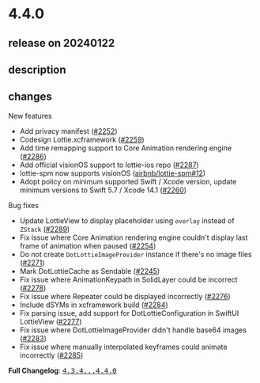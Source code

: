 # 4.4.0

## release on 20240122
## description
## changes
New features

* Add privacy manifest (<a class="issue-link js-issue-link" data-error-text="Failed to load title" data-id="2033330596" data-permission-text="Title is private" data-url="https://github.com/airbnb/lottie-ios/issues/2252" data-hovercard-type="pull_request" data-hovercard-url="/airbnb/lottie-ios/pull/2252/hovercard" href="https://github.com/airbnb/lottie-ios/pull/2252">#2252</a>)
* Codesign Lottie.xcframework (<a class="issue-link js-issue-link" data-error-text="Failed to load title" data-id="2042311852" data-permission-text="Title is private" data-url="https://github.com/airbnb/lottie-ios/issues/2259" data-hovercard-type="pull_request" data-hovercard-url="/airbnb/lottie-ios/pull/2259/hovercard" href="https://github.com/airbnb/lottie-ios/pull/2259">#2259</a>)
* Add time remapping support to Core Animation rendering engine (<a class="issue-link js-issue-link" data-error-text="Failed to load title" data-id="2073294317" data-permission-text="Title is private" data-url="https://github.com/airbnb/lottie-ios/issues/2286" data-hovercard-type="pull_request" data-hovercard-url="/airbnb/lottie-ios/pull/2286/hovercard" href="https://github.com/airbnb/lottie-ios/pull/2286">#2286</a>)
* Add official visionOS support to lottie-ios repo (<a class="issue-link js-issue-link" data-error-text="Failed to load title" data-id="2075417303" data-permission-text="Title is private" data-url="https://github.com/airbnb/lottie-ios/issues/2287" data-hovercard-type="pull_request" data-hovercard-url="/airbnb/lottie-ios/pull/2287/hovercard" href="https://github.com/airbnb/lottie-ios/pull/2287">#2287</a>)
* lottie-spm now supports visionOS (<a class="issue-link js-issue-link" data-error-text="Failed to load title" data-id="1893481451" data-permission-text="Title is private" data-url="https://github.com/airbnb/lottie-spm/issues/12" data-hovercard-type="pull_request" data-hovercard-url="/airbnb/lottie-spm/pull/12/hovercard" href="https://github.com/airbnb/lottie-spm/pull/12">airbnb/lottie-spm#12</a>)
* Adopt policy on minimum supported Swift / Xcode version, update minimum versions to Swift 5.7 / Xcode 14.1 (<a class="issue-link js-issue-link" data-error-text="Failed to load title" data-id="2042655983" data-permission-text="Title is private" data-url="https://github.com/airbnb/lottie-ios/issues/2260" data-hovercard-type="pull_request" data-hovercard-url="/airbnb/lottie-ios/pull/2260/hovercard" href="https://github.com/airbnb/lottie-ios/pull/2260">#2260</a>)

Bug fixes

* Update LottieView to display placeholder using <code>overlay</code> instead of <code>ZStack</code> (<a class="issue-link js-issue-link" data-error-text="Failed to load title" data-id="2091741983" data-permission-text="Title is private" data-url="https://github.com/airbnb/lottie-ios/issues/2289" data-hovercard-type="pull_request" data-hovercard-url="/airbnb/lottie-ios/pull/2289/hovercard" href="https://github.com/airbnb/lottie-ios/pull/2289">#2289</a>)
* Fix issue where Core Animation rendering engine couldn't display last frame of animation when paused (<a class="issue-link js-issue-link" data-error-text="Failed to load title" data-id="2036661844" data-permission-text="Title is private" data-url="https://github.com/airbnb/lottie-ios/issues/2254" data-hovercard-type="pull_request" data-hovercard-url="/airbnb/lottie-ios/pull/2254/hovercard" href="https://github.com/airbnb/lottie-ios/pull/2254">#2254</a>)
* Do not create <code>DotLottieImageProvider</code> instance if there's no image files (<a class="issue-link js-issue-link" data-error-text="Failed to load title" data-id="2064306952" data-permission-text="Title is private" data-url="https://github.com/airbnb/lottie-ios/issues/2271" data-hovercard-type="pull_request" data-hovercard-url="/airbnb/lottie-ios/pull/2271/hovercard" href="https://github.com/airbnb/lottie-ios/pull/2271">#2271</a>)
* Mark DotLottieCache as Sendable (<a class="issue-link js-issue-link" data-error-text="Failed to load title" data-id="2021737286" data-permission-text="Title is private" data-url="https://github.com/airbnb/lottie-ios/issues/2245" data-hovercard-type="pull_request" data-hovercard-url="/airbnb/lottie-ios/pull/2245/hovercard" href="https://github.com/airbnb/lottie-ios/pull/2245">#2245</a>)
* Fix issue where AnimationKeypath in SolidLayer could be incorrect (<a class="issue-link js-issue-link" data-error-text="Failed to load title" data-id="2066617995" data-permission-text="Title is private" data-url="https://github.com/airbnb/lottie-ios/issues/2278" data-hovercard-type="pull_request" data-hovercard-url="/airbnb/lottie-ios/pull/2278/hovercard" href="https://github.com/airbnb/lottie-ios/pull/2278">#2278</a>)
* Fix issue where Repeater could be displayed incorrectly (<a class="issue-link js-issue-link" data-error-text="Failed to load title" data-id="2066213400" data-permission-text="Title is private" data-url="https://github.com/airbnb/lottie-ios/issues/2276" data-hovercard-type="pull_request" data-hovercard-url="/airbnb/lottie-ios/pull/2276/hovercard" href="https://github.com/airbnb/lottie-ios/pull/2276">#2276</a>)
* Include dSYMs in xcframework build (<a class="issue-link js-issue-link" data-error-text="Failed to load title" data-id="2071049639" data-permission-text="Title is private" data-url="https://github.com/airbnb/lottie-ios/issues/2284" data-hovercard-type="pull_request" data-hovercard-url="/airbnb/lottie-ios/pull/2284/hovercard" href="https://github.com/airbnb/lottie-ios/pull/2284">#2284</a>)
* Fix parsing issue, add support for DotLottieConfiguration in SwiftUI LottieView (<a class="issue-link js-issue-link" data-error-text="Failed to load title" data-id="2066583316" data-permission-text="Title is private" data-url="https://github.com/airbnb/lottie-ios/issues/2277" data-hovercard-type="pull_request" data-hovercard-url="/airbnb/lottie-ios/pull/2277/hovercard" href="https://github.com/airbnb/lottie-ios/pull/2277">#2277</a>)
* Fix issue where DotLottieImageProvider didn't handle base64 images (<a class="issue-link js-issue-link" data-error-text="Failed to load title" data-id="2071044802" data-permission-text="Title is private" data-url="https://github.com/airbnb/lottie-ios/issues/2283" data-hovercard-type="pull_request" data-hovercard-url="/airbnb/lottie-ios/pull/2283/hovercard" href="https://github.com/airbnb/lottie-ios/pull/2283">#2283</a>)
* Fix issue where manually interpolated keyframes could animate incorrectly (<a class="issue-link js-issue-link" data-error-text="Failed to load title" data-id="2071220759" data-permission-text="Title is private" data-url="https://github.com/airbnb/lottie-ios/issues/2285" data-hovercard-type="pull_request" data-hovercard-url="/airbnb/lottie-ios/pull/2285/hovercard" href="https://github.com/airbnb/lottie-ios/pull/2285">#2285</a>)

<strong>Full Changelog</strong>: <a class="commit-link" href="https://github.com/airbnb/lottie-ios/compare/4.3.4...4.4.0"><tt>4.3.4...4.4.0</tt></a>

